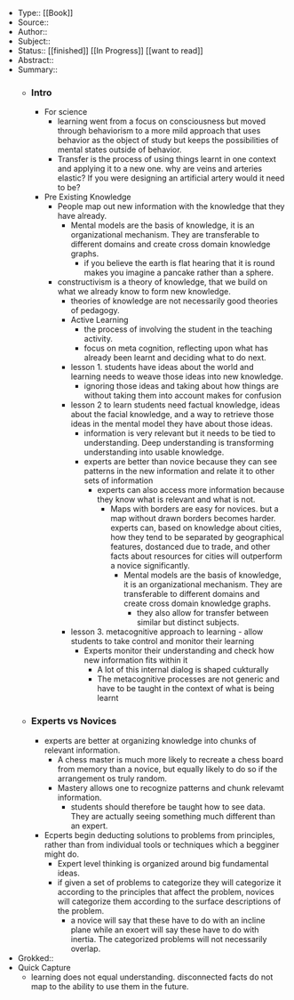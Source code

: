 - Type:: [[Book]] 
- Source:: 
- Author:: 
- Subject::
- Status:: [[finished]] [[In Progress]] [[want to read]]
- Abstract::
- Summary::
    - ### Intro
        - For science
            - learning went from a focus on consciousness but moved through behaviorism to a more mild approach that uses behavior as the object of study but keeps the possibilities of mental states outside of behavior.
            - Transfer is the process of using things learnt in one context and applying it to a new one. why are veins and arteries elastic? If you were designing an artificial artery would it need to be?
        - Pre Existing Knowledge 
            - People map out new information with the knowledge that they have already.
                - Mental models are the basis of knowledge, it is an organizational mechanism. They are transferable to different domains and create cross domain knowledge graphs.
                    - if you believe the earth is flat hearing that it is round makes you imagine a pancake rather than a sphere. 
            - constructivism is a theory of knowledge, that we build on what we already know to form new knowledge. 
                - theories of knowledge are not necessarily good theories of pedagogy. 
                - Active Learning
                    - the process of involving the student in the teaching activity. 
                    - focus on meta cognition, reflecting upon what has already been learnt and deciding what to do next. 
                - lesson 1. students have ideas about the world and learning needs to weave those ideas into new knowledge. 
                    - ignoring those ideas and taking about how things are without taking them into account makes for confusion
                - lesson 2 to learn students need factual knowledge, ideas about the facial knowledge, and a way to retrieve those ideas in the mental model they have about those ideas. 
                    - information is very relevant but it needs to be tied to understanding. Deep understanding is transforming understanding into usable knowledge. 
                    - experts are better than novice because they can see patterns in the new information and relate it to other sets of information
                        - experts can also access more information because they know what is relevant and what is not. 
                            - Maps with borders are easy for novices. but a map without drawn borders becomes harder. experts can, based on knowledge about cities, how they tend to be separated by geographical features, dostanced due to trade, and other facts about resources for cities will outperform a novice significantly.
                                - Mental models are the basis of knowledge, it is an organizational mechanism. They are transferable to different domains and create cross domain knowledge graphs.
                                    - they also allow for transfer between similar but distinct subjects.
                - lesson 3. metacognitive approach to learning - allow students to take control and monitor their learning
                    - Experts monitor their understanding and check how new information fits within it
                        - A lot of this internal dialog is shaped cukturally
                        - The metacognitive processes are not generic and have to be taught in the context of what is being learnt
    - ### Experts vs Novices
        - experts are better at organizing knowledge into chunks of relevant information.
            - A chess master is much more likely to recreate a chess board from memory than a novice, but equally likely to do so if the arrangement os truly random. 
            - Mastery allows one to recognize patterns and chunk relevamt information.
                - students should therefore be taught how to see data. They are actually seeing something much different than an expert.
        - Ecperts begin deducting solutions to problems from principles, rather than from individual tools or techniques which a begginer might do.
            - Expert level thinking is organized around big fundamental ideas.
            - if given a set of problems to categorize they will categorize it according to the principles that affect the problem, novices will categorize them according to the surface descriptions of the problem.
                - a novice will say that these have to do with an incline plane while an exoert will say these have to do with inertia. The categorized problems will not necessarily overlap.
- Grokked::
- Quick Capture 
    - learning does not equal understanding. disconnected facts do not map to the ability to use them in the future.
